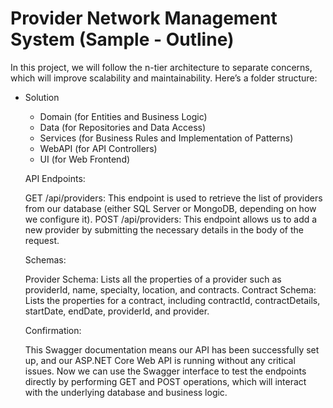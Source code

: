# Provider Network Management System (Sample - Outline)
In this project, we will follow the n-tier architecture to separate concerns, which will improve scalability and maintainability. Here’s a folder structure:

- Solution
  - Domain (for Entities and Business Logic)
  - Data (for Repositories and Data Access)
  - Services (for Business Rules and Implementation of Patterns)
  - WebAPI (for API Controllers)
  - UI (for Web Frontend)
 

  API Endpoints:

    GET /api/providers: This endpoint is used to retrieve the list of providers from our database (either SQL Server or MongoDB, depending on how we configure it).
    POST /api/providers: This endpoint allows us to add a new provider by submitting the necessary details in the body of the request.

  Schemas:

    Provider Schema: Lists all the properties of a provider such as providerId, name, specialty, location, and contracts.
    Contract Schema: Lists the properties for a contract, including contractId, contractDetails, startDate, endDate, providerId, and provider.

  Confirmation:

    This Swagger documentation means our API has been successfully set up, and our ASP.NET Core Web API is running without any critical issues.
    Now we can use the Swagger interface to test the endpoints directly by performing GET and POST operations, which will interact with the underlying database and business logic.
